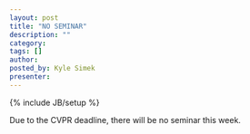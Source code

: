 ```yaml
---
layout: post
title: "NO SEMINAR" 
description: ""
category: 
tags: []
author: 
posted_by: Kyle Simek
presenter: 
---
```

{% include JB/setup %}

Due to the CVPR deadline, there will be no seminar this week.
